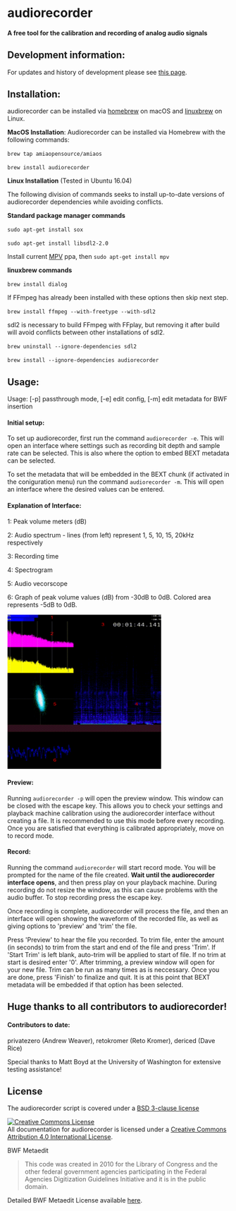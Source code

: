 # audiorecorder

####  A free tool for the calibration and recording of analog audio signals

## Development information:
For updates and history of development please see [this page](https://github.com/amiaopensource/audiorecorder/blob/master/history.md).

## Installation:

audiorecorder can be installed via [homebrew](https://brew.sh/) on macOS and [linuxbrew](http://linuxbrew.sh/) on Linux.

__MacOS Installation__:
Audiorecorder can be installed via Homebrew with the following commands:

`brew tap amiaopensource/amiaos`

`brew install audiorecorder`

__Linux Installation__ (Tested in Ubuntu 16.04)

The following division of commands seeks to install up-to-date versions of audiorecorder dependencies while avoiding conflicts.

__Standard package manager commands__

`sudo apt-get install sox`

`sudo apt-get install libsdl2-2.0`

Install current [MPV](https://mpv.io/installation/) ppa, then `sudo apt-get install mpv`

__linuxbrew commands__

`brew install dialog`

If FFmpeg has already been installed with these options then skip next step. 

`brew install ffmpeg --with-freetype --with-sdl2`

sdl2 is necessary to build FFmpeg with FFplay, but removing it after build will avoid conflicts between other installations of sdl2.

`brew uninstall --ignore-dependencies sdl2`

`brew install --ignore-dependencies audiorecorder`


## Usage:
Usage: [-p] passthrough mode, [-e] edit config, [-m] edit metadata for BWF insertion

#### Initial setup:
To set up audiorecorder, first run the command `audiorecorder -e`. This will open an interface where settings such as recording bit depth and sample rate can be selected. This is also where the option to embed BEXT metadata can be selected.

To set the metadata that will be embedded in the BEXT chunk (if activated in the coniguration menu) run the command `audiorecorder -m`. This will open an interface where the desired values can be entered.

#### Explanation of Interface:
1: Peak volume meters (dB)

2: Audio spectrum - lines (from left) represent 1, 5, 10, 15, 20kHz respectively

3: Recording time

4: Spectrogram

5: Audio vecorscope

6: Graph of peak volume values (dB) from -30dB to 0dB. Colored area represents -5dB to 0dB.

<img src="https://raw.githubusercontent.com/amiaopensource/audiorecorder/master/numbered_interface.png" alt="audiorecorder interface" height="350" width="350">

#### Preview:
Running `audiorecorder -p` will open the preview window. This window can be closed with the escape key. This allows you to check your settings and playback machine calibration using the audiorecorder interface without creating a file. It is recommended to use this mode before every recording. Once you are satisfied that everything is calibrated appropriately, move on to record mode.

#### Record:
Running the command `audiorecorder` will start record mode.  You will be prompted for the name of the file created. __Wait until the audiorecorder interface opens__, and then press play on your playback machine. During recording do not resize the window, as this can cause problems with the audio buffer. To stop recording press the escape key.

Once recording is complete, audiorecorder will process the file, and then an interface will open showing the waveform of the recorded file, as well as giving options to 'preview' and 'trim' the file.

Press 'Preview' to hear the file you recorded. To trim file, enter the amount (in seconds) to trim from the start and end of the file and press 'Trim'. If 'Start Trim' is left blank, auto-trim will be applied to start of file. If no trim at start is desired enter '0'. After trimming, a preview window will open for your new file. Trim can be run as many times as is neccessary. Once you are done, press 'Finish' to finalize and quit. It is at this point that BEXT metadata will be embedded if that option has been selected.

## Huge thanks to all contributors to audiorecorder!
#### Contributors to date:
privatezero (Andrew Weaver), retokromer (Reto Kromer), dericed (Dave Rice)

Special thanks to Matt Boyd at the University of Washington for extensive testing assistance!

## License

The audiorecorder script is covered under a [BSD 3-clause license](https://github.com/amiaopensource/audiorecorder/blob/master/LICENSE.txt)

<a rel="license" href="https://creativecommons.org/licenses/by/4.0/"><img alt="Creative Commons License" style="border-width:0" src="https://i.creativecommons.org/l/by/4.0/88x31.png"></a><br>All documentation for audiorecorder is licensed under a <a rel="license" href="http://creativecommons.org/licenses/by/4.0/">Creative Commons Attribution 4.0 International License</a>.

BWF Metaedit

>This code was created in 2010 for the Library of Congress and the other federal government agencies participating in the Federal Agencies Digitization Guidelines Initiative and it is in the public domain.

Detailed BWF Metaedit License available [here](https://mediaarea.net/BWFMetaEdit/License).
